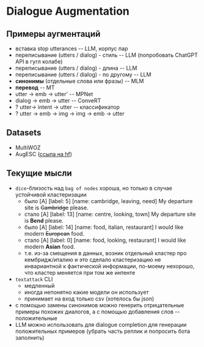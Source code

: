 # Dialogue Augmentation

## Примеры аугментаций

- вставка stop utterances -- LLM, корпус пар
- переписывание (utters / dialog) - стиль -- LLM (попробовать ChatGPT API в гугл колабе)
- переписывание (utters / dialog) - длина -- LLM
- переписывание (utters / dialog) - по другому -- LLM
- **синонимы** (отдельные слова или фразы) -- MLM
- **перевод** -- MT
- utter -> emb -> utter' -- MPNet
- dialog -> emb -> utter -- ConveRT
- ? utter-> intent -> utter -- классификатор
- ? utter -> emb -> img -> img -> emb -> utter

## Datasets

- MultiWOZ
- AugESC ([ссыла на hf](https://huggingface.co/datasets/thu-coai/augesc))

## Текущие мысли

- `dice`-близость над `bag of nodes` хороша, но только в случае устойчивой кластеризации
    - было [A] [label: 5] [name: cambridge, leaving, need]  My departure site is ~~Cambridge~~ please.
    - стало [A] [label: 13] [name: centre, looking, town] My departure site is **Bend** please.
    - было [A] [label: 14] [name: food, italian, restaurant] I would like modern ~~European~~ food.
    - стало [A] [label: 0] [name: food, looking, restaurant] I would like modern **Asian** food.
    - т.е. из-за смещения в данных, возник отдельный кластер про кембридж/италию и это сделало кластеризацию не инвариантной к фактической информации, по-моему нехорошо, что кластер меняется при том же интенте
- `textattack` CLI
    - медленный
    - иногда непонятно какие модели он использует
    - принимает на вход только csv (хотелось бы json)
- с помощью замены синонимов можно генерить отрицательные примеры похожих диалогов, а с помощью добавления слов -- положительные
- LLM можно использовать для dialogue completion для генерации положительных примеров (убрать часть реплик и попросить бота заполнить)